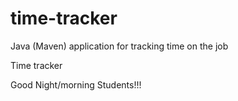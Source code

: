 # time-tracker
Java (Maven) application for tracking time on the job

Time tracker

Good Night/morning Students!!!

